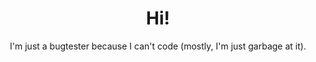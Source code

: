 <div align=center>
<h1>Hi!</h1>
I'm just a bugtester because I can't code (mostly, I'm just garbage at it).
